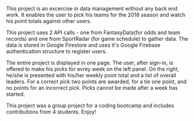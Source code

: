 This project is an excercise in data management without any back end work. It enables the user to pick his teams for the 2018 season and watch his point totals against other users.

This project uses 2 API calls - one from FantasyData(for odds and team records) and one from SportRadar (for game schedule) to gather data. The data is stored in Google Firestore and uses it's Google Firebase authentication structure to register users.

The entire project is displayed in one page. The user, after sign-in, is offered to make his picks for evrey week on the left panel. On the right, he/she is presented with his/her weekly point total and a list of overall leaders. For a correct pick two points are awarded, for a tie one point, and no points for an incorrect pick. Picks cannot be made after a week has started.

This project was a group project for a coding bootcamp and includes contributions from 4 students. Enjoy!
